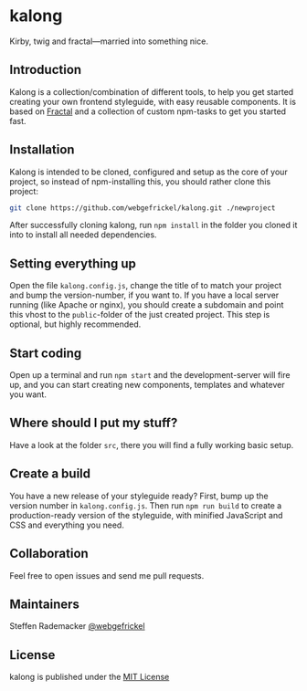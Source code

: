 # kalong

Kirby, twig and fractal—married into something nice.

## Introduction

Kalong is a collection/combination of different tools, to help you
get started creating your own frontend styleguide, with easy reusable
components. It is based on [Fractal](https://fractal.build) and a
collection of custom npm-tasks to get you started fast.

## Installation

Kalong is intended to be cloned, configured and setup as the core of
your project, so instead of npm-installing this, you should rather clone
this project:

```bash
git clone https://github.com/webgefrickel/kalong.git ./newproject
```

After successfully cloning kalong, run `npm install` in the folder you
cloned it into to install all needed dependencies.

## Setting everything up

Open the file `kalong.config.js`, change the title of to match your
project and bump the version-number, if you want to. If you have a local
server running (like Apache or nginx), you should create a subdomain and
point this vhost to the `public`-folder of the just created project. This
step is optional, but highly recommended.

## Start coding

Open up a terminal and run `npm start` and the development-server will
fire up, and you can start creating new components, templates and
whatever you want.

## Where should I put my stuff?

Have a look at the folder `src`, there you will find a fully working
basic setup. 

## Create a build

You have a new release of your styleguide ready? First, bump up the 
version number in `kalong.config.js`. Then run `npm run build` to
create a production-ready version of the styleguide, with minified
JavaScript and CSS and everything you need.

## Collaboration

Feel free to open issues and send me pull requests.

## Maintainers

Steffen Rademacker [@webgefrickel](http://twitter.com/webgefrickel)

## License

kalong is published under the [MIT License](LICENSE.md)
